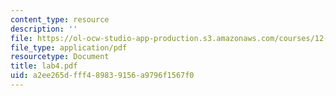 ```yaml
---
content_type: resource
description: ''
file: https://ol-ocw-studio-app-production.s3.amazonaws.com/courses/12-163-surface-processes-and-landscape-evolution-fall-2004/a2ee265dfff489839156a9796f1567f0_lab4.pdf
file_type: application/pdf
resourcetype: Document
title: lab4.pdf
uid: a2ee265d-fff4-8983-9156-a9796f1567f0
---
```


